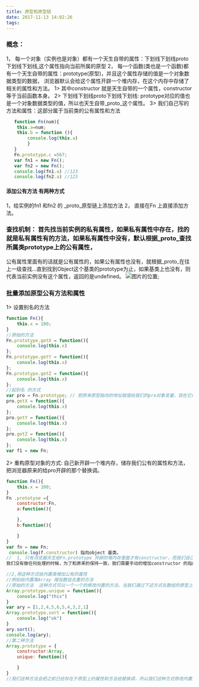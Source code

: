 ```yaml
---
title: 原型和原型链
date: 2017-11-13 14:02:26
tags:
---
```


### 概念：
1， 每一个对象（实例也是对象）都有一个天生自带的属性：下划线下划线proto下划线下划线,这个属性指向当前所属的原型
2， 每一个函数(类也是一个函数)都有一个天生自带的属性：prototype(原型)，并且这个属性存储的值是一个对象数据类型的数据，
    浏览器默认会给这个属性开辟一个堆内存，在这个内存中存储了相关的属性和方法。
    1> 其中constructor 就是天生自带的一个属性，constructor等于当前函数本身。
    2> 下划线下划线proto下划线下划线: prototype对应的值也是一个对象数据类型的值，所以也天生自带_proto_这个属性。
    3> 我们自己写的方法和属性：这部分属于当前类的公有属性和方法

```javascript
   function Fn(num){
    this.a=num;
    this.b = function (){
        console.log(this.a)
        }
   }
   Fn.prototype.c =567;
   var fn1 = new Fn(); 
   var fn2 = new Fn();
   console.log(fn1.a) //123
   console.log(fn2.a) //123

```
#### 添加公有方法 有两种方式
1，给实例的fn1 和fn2 的 _proto_原型链上添加方法
2， 直接在Fn 上直接添加方法。


### 查找机制： 首先找当前实例的私有属性，如果私有属性中存在，找的就是私有属性有的方法，如果私有属性中没有，默认根据_proto_查找所属类prototype上的公有属性，
公有属性里面有的话就是公有属性的，如果公有属性也没有，就根据_proto_在往上一级查找...直到找到Object这个基类的prototype为止，如果基类上也没有，则代表当前实例没有这个属性，返回的是undefined。
![图片的位置](/assets/blogimg/prototype.png);

### 批量添加原型公有方法和属性
1> 设置别名的方法
```javascript
function Fn(){
    this.x = 100;
}
//原始的方法
Fn.prototype.getX = function(){
    console.log(this.x)
};
Fn.prototype.getY = function(){
    console.log(this.x)
};
Fn.prototype.getZ = function(){
    console.log(this.x)
};
//起别名 的方式
var pro = Fn.prototype; // 把原来原型指向的地址赋值给我们的pro对象变量，现在它们操作的是同一个内存别名空间
pro.getX = function(){
    console.log(this.x)
};
pro.getY = function(){
    console.log(this.x)
};
pro.getZ = function(){
    console.log(this.x)
};
var f1 = new Fn;
```

2> 重构原型对象的方式: 自己新开辟一个堆内存，储存我们公有的属性和方法，把浏览器原来的给pro开辟的那个替换调。
``` javascript
function Fn(){
    this.x = 100;
}
Fn .prototyoe ={
    constructor:Fn,
    a:function(){

    },
    b:function(){

    }
}
var fn = new Fn;
 console.log(f.constructor) 指向object 基类。
//  1, 只有浏览器天生给Fn.prototype 开辟的堆内存里面才有constructor，而我们自己开辟的这个内存没有这个属性，这样construction指向不再是Fn而是object。
我们没有做任何处理的时候，为了和原来的保持一致，我们需要手动的增加constructor 的指向Fn.

//2,用这种方式给内置类增加公有的属性
//例如给内置类Array 增加数组去重的方法
//原始的方法  这种方式可以一个一个的修改内置的方法，当我们通过下述方式在数组的原型上增加方法，如果方法名和原来的内置方法名重复了，就会把原来数组内置的方法修改掉。因此我们以后再内置类上的原型上修改，增加方法，命名都需要加特殊的前缀。
Array.prototype.unique = function(){
    console.log("this")
}
var ary = [1,2,4,5,6,5,4,3,2,1]
Array.prototype.sort = function(){
    console.log("ok")
}
ary.sort();
console.log(ary);
//第二种方法
Array.prototype = {
    constructor:Array,
    unique: function(){

    }
}
//我们这种方法会把之前已经存在于原型上的属性和方法给替换调，所以我们这种方式修改内置类的，浏览器会屏蔽掉的。